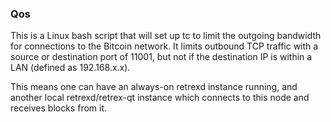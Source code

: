 ### Qos ###

This is a Linux bash script that will set up tc to limit the outgoing bandwidth for connections to the Bitcoin network. It limits outbound TCP traffic with a source or destination port of 11001, but not if the destination IP is within a LAN (defined as 192.168.x.x).

This means one can have an always-on retrexd instance running, and another local retrexd/retrex-qt instance which connects to this node and receives blocks from it.
